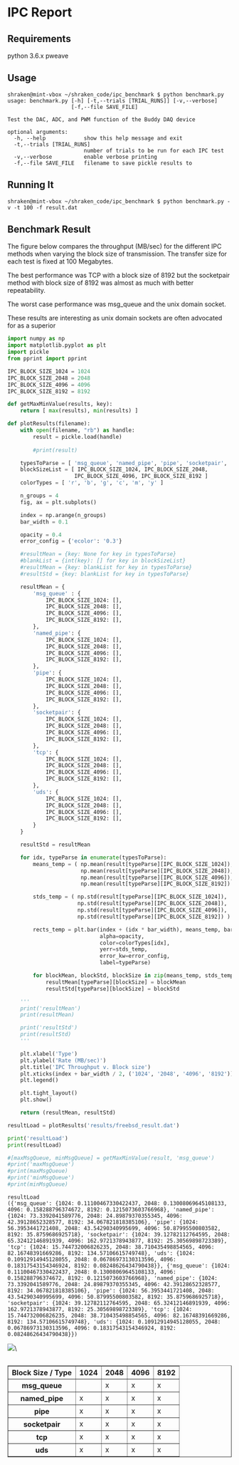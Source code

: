# IPC Report

## Requirements

python 3.6.x
pweave

## Usage

```console
shraken@mint-vbox ~/shraken_code/ipc_benchmark $ python benchmark.py 
usage: benchmark.py [-h] [-t,--trials [TRIAL_RUNS]] [-v,--verbose]
                    [-f,--file SAVE_FILE]

Test the DAC, ADC, and PWM function of the Buddy DAQ device

optional arguments:
  -h, --help            show this help message and exit
  -t,--trials [TRIAL_RUNS]
                        number of trials to be run for each IPC test
  -v,--verbose          enable verbose printing
  -f,--file SAVE_FILE   filename to save pickle results to
```

## Running It

```console
shraken@mint-vbox ~/shraken_code/ipc_benchmark $ python benchmark.py -v -t 100 -f result.dat
```

## Benchmark Result

The figure below compares the throughput (MB/sec) for the different IPC methods when varying the block
size of transmission.  The transfer size for each test is fixed at 100 Megabytes.  

The best performance was TCP with a block size of 8192 but the socketpair
method with block size of 8192 was almost as much with better repeatability.

The worst case performance was msg_queue and the unix domain socket.

These results are interesting as unix domain sockets are often advocated
for as a superior 


```python
import numpy as np
import matplotlib.pyplot as plt
import pickle
from pprint import pprint

IPC_BLOCK_SIZE_1024 = 1024
IPC_BLOCK_SIZE_2048 = 2048
IPC_BLOCK_SIZE_4096 = 4096
IPC_BLOCK_SIZE_8192 = 8192

def getMaxMinValue(results, key):
    return [ max(results), min(results) ]

def plotResults(filename):
    with open(filename, "rb") as handle:
        result = pickle.load(handle)
    
        #print(result)

    typesToParse = [ 'msg_queue', 'named_pipe', 'pipe', 'socketpair', 'tcp', 'uds' ]
    blockSizeList = [ IPC_BLOCK_SIZE_1024, IPC_BLOCK_SIZE_2048, 
                     IPC_BLOCK_SIZE_4096, IPC_BLOCK_SIZE_8192 ]
    colorTypes = [ 'r', 'b', 'g', 'c', 'm', 'y' ]

    n_groups = 4
    fig, ax = plt.subplots()

    index = np.arange(n_groups)
    bar_width = 0.1

    opacity = 0.4
    error_config = {'ecolor': '0.3'}

    #resultMean = {key: None for key in typesToParse}
    #blankList = {int(key): [] for key in blockSizeList}
    #resultMean = {key: blankList for key in typesToParse}
    #resultStd = {key: blankList for key in typesToParse}

    resultMean = {
        'msg_queue' : {
            IPC_BLOCK_SIZE_1024: [],
            IPC_BLOCK_SIZE_2048: [],
            IPC_BLOCK_SIZE_4096: [],
            IPC_BLOCK_SIZE_8192: [],
        },
        'named_pipe': {
            IPC_BLOCK_SIZE_1024: [],
            IPC_BLOCK_SIZE_2048: [],
            IPC_BLOCK_SIZE_4096: [],
            IPC_BLOCK_SIZE_8192: [],
        },
        'pipe': {
            IPC_BLOCK_SIZE_1024: [],
            IPC_BLOCK_SIZE_2048: [],
            IPC_BLOCK_SIZE_4096: [],
            IPC_BLOCK_SIZE_8192: [],
        },
        'socketpair': {
            IPC_BLOCK_SIZE_1024: [],
            IPC_BLOCK_SIZE_2048: [],
            IPC_BLOCK_SIZE_4096: [],
            IPC_BLOCK_SIZE_8192: [],
        },
        'tcp': {
            IPC_BLOCK_SIZE_1024: [],
            IPC_BLOCK_SIZE_2048: [],
            IPC_BLOCK_SIZE_4096: [],
            IPC_BLOCK_SIZE_8192: [],
        },
        'uds': {
            IPC_BLOCK_SIZE_1024: [],
            IPC_BLOCK_SIZE_2048: [],
            IPC_BLOCK_SIZE_4096: [],
            IPC_BLOCK_SIZE_8192: [],
        }
    }

    resultStd = resultMean

    for idx, typeParse in enumerate(typesToParse):
        means_temp = ( np.mean(result[typeParse][IPC_BLOCK_SIZE_1024]),
                       np.mean(result[typeParse][IPC_BLOCK_SIZE_2048]),
                       np.mean(result[typeParse][IPC_BLOCK_SIZE_4096]),
                       np.mean(result[typeParse][IPC_BLOCK_SIZE_8192]) )

        stds_temp = ( np.std(result[typeParse][IPC_BLOCK_SIZE_1024]),
                      np.std(result[typeParse][IPC_BLOCK_SIZE_2048]),
                      np.std(result[typeParse][IPC_BLOCK_SIZE_4096]),
                      np.std(result[typeParse][IPC_BLOCK_SIZE_8192]) )

        rects_temp = plt.bar(index + (idx * bar_width), means_temp, bar_width,
                             alpha=opacity,
                             color=colorTypes[idx],
                             yerr=stds_temp,
                             error_kw=error_config,
                             label=typeParse)

        for blockMean, blockStd, blockSize in zip(means_temp, stds_temp, blockSizeList):
            resultMean[typeParse][blockSize] = blockMean
            resultStd[typeParse][blockSize] = blockStd

    '''
    print('resultMean')
    print(resultMean)

    print('resultStd')
    print(resultStd)
    '''

    plt.xlabel('Type')
    plt.ylabel('Rate (MB/sec)')
    plt.title('IPC Throughput v. Block size')
    plt.xticks(index + bar_width / 2, ('1024', '2048', '4096', '8192'))
    plt.legend()

    plt.tight_layout()
    plt.show()

    return (resultMean, resultStd)

resultLoad = plotResults('results/freebsd_result.dat')

print('resultLoad')
print(resultLoad)

#[maxMsgQueue, minMsgQueue] = getMaxMinValue(result, 'msg_queue')
#print('maxMsgQueue')
#print(maxMsgQueue)
#print('minMsgQueue')
#print(minMsgQueue)
```

```
resultLoad
({'msg_queue': {1024: 0.11100467330422437, 2048: 0.13008069645108133,
4096: 0.158288796374672, 8192: 0.1215073603766968}, 'named_pipe':
{1024: 73.3392041589776, 2048: 24.89879370355345, 4096:
42.39128652328577, 8192: 34.067821818385106}, 'pipe': {1024:
56.3953441721408, 2048: 43.54290340995699, 4096: 50.87995500803582,
8192: 35.8759686925718}, 'socketpair': {1024: 39.12782112764595, 2048:
65.32412146891939, 4096: 162.9721378943877, 8192: 25.30569898723389},
'tcp': {1024: 15.744732006826235, 2048: 38.710435498854565, 4096:
82.16748391669286, 8192: 134.57106615749748}, 'uds': {1024:
0.10912914945128055, 2048: 0.06786973130313596, 4096:
0.18317543154346924, 8192: 0.08248626434790438}}, {'msg_queue': {1024:
0.11100467330422437, 2048: 0.13008069645108133, 4096:
0.158288796374672, 8192: 0.1215073603766968}, 'named_pipe': {1024:
73.3392041589776, 2048: 24.89879370355345, 4096: 42.39128652328577,
8192: 34.067821818385106}, 'pipe': {1024: 56.3953441721408, 2048:
43.54290340995699, 4096: 50.87995500803582, 8192: 35.8759686925718},
'socketpair': {1024: 39.12782112764595, 2048: 65.32412146891939, 4096:
162.9721378943877, 8192: 25.30569898723389}, 'tcp': {1024:
15.744732006826235, 2048: 38.710435498854565, 4096: 82.16748391669286,
8192: 134.57106615749748}, 'uds': {1024: 0.10912914945128055, 2048:
0.06786973130313596, 4096: 0.18317543154346924, 8192:
0.08248626434790438}})
```

![](figures/ipc_report_figure1_1.png)\


<div style="max-height:1000px;max-width:1500px;overflow:auto;">
<table border="1" class="dataframe">
<thead>
    <tr style="text-align: right;">
        <th>Block Size / Type</th>
        <th>1024</th>
        <th>2048</th>
        <th>4096</th>
        <th>8192</th>
    </tr>
</thead>
<tbody>
    <tr>
        <th>msg_queue</th>
        <td></td>
        <td>x</td>
        <td>x</td>
        <td>x</td>
    </tr>
    <tr>
        <th>named_pipe</th>
        <td>x</td>
        <td>x</td>
        <td>x</td>
        <td>x</td>
    </tr>
    <tr>
        <th>pipe</th>
        <td>x</td>
        <td>x</td>
        <td>x</td>
        <td>x</td>
    </tr>
    <tr>
        <th>socketpair</th>
        <td>x</td>
        <td>x</td>
        <td>x</td>
        <td>x</td>
    </tr>
    <tr>
        <th>tcp</th>
        <td>x</td>
        <td>x</td>
        <td>x</td>
        <td>x</td>
    </tr>
    <tr>
        <th>uds</th>
        <td>x</td>
        <td>x</td>
        <td>x</td>
        <td>x</td>
    </tr>
</tbody>
</table>
</div>
